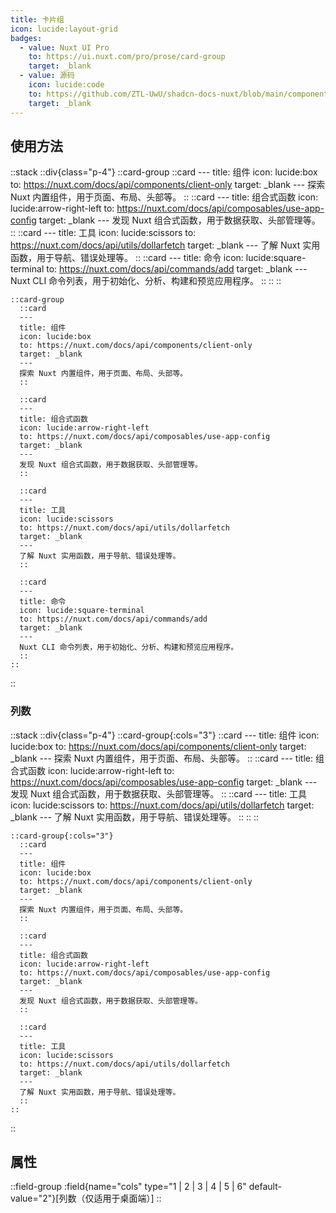 ```yaml
---
title: 卡片组
icon: lucide:layout-grid
badges:
  - value: Nuxt UI Pro
    to: https://ui.nuxt.com/pro/prose/card-group
    target: _blank
  - value: 源码
    icon: lucide:code
    to: https://github.com/ZTL-UwU/shadcn-docs-nuxt/blob/main/components/content/CardGroup.vue
    target: _blank
---
```


## 使用方法

::stack
  ::div{class="p-4"}
    ::card-group
      ::card
      ---
      title: 组件
      icon: lucide:box
      to: https://nuxt.com/docs/api/components/client-only
      target: _blank
      ---
      探索 Nuxt 内置组件，用于页面、布局、头部等。
      ::
      ::card
      ---
      title: 组合式函数
      icon: lucide:arrow-right-left
      to: https://nuxt.com/docs/api/composables/use-app-config
      target: _blank
      ---
      发现 Nuxt 组合式函数，用于数据获取、头部管理等。
      ::
      ::card
      ---
      title: 工具
      icon: lucide:scissors
      to: https://nuxt.com/docs/api/utils/dollarfetch
      target: _blank
      ---
      了解 Nuxt 实用函数，用于导航、错误处理等。
      ::
      ::card
      ---
      title: 命令
      icon: lucide:square-terminal
      to: https://nuxt.com/docs/api/commands/add
      target: _blank
      ---
      Nuxt CLI 命令列表，用于初始化、分析、构建和预览应用程序。
      ::
    ::
  ::
  ```mdc
  ::card-group
    ::card
    ---
    title: 组件
    icon: lucide:box
    to: https://nuxt.com/docs/api/components/client-only
    target: _blank
    ---
    探索 Nuxt 内置组件，用于页面、布局、头部等。
    ::

    ::card
    ---
    title: 组合式函数
    icon: lucide:arrow-right-left
    to: https://nuxt.com/docs/api/composables/use-app-config
    target: _blank
    ---
    发现 Nuxt 组合式函数，用于数据获取、头部管理等。
    ::

    ::card
    ---
    title: 工具
    icon: lucide:scissors
    to: https://nuxt.com/docs/api/utils/dollarfetch
    target: _blank
    ---
    了解 Nuxt 实用函数，用于导航、错误处理等。
    ::

    ::card
    ---
    title: 命令
    icon: lucide:square-terminal
    to: https://nuxt.com/docs/api/commands/add
    target: _blank
    ---
    Nuxt CLI 命令列表，用于初始化、分析、构建和预览应用程序。
    ::
  ::
  ```
::

### 列数

::stack
  ::div{class="p-4"}
    ::card-group{:cols="3"}
      ::card
      ---
      title: 组件
      icon: lucide:box
      to: https://nuxt.com/docs/api/components/client-only
      target: _blank
      ---
      探索 Nuxt 内置组件，用于页面、布局、头部等。
      ::
      ::card
      ---
      title: 组合式函数
      icon: lucide:arrow-right-left
      to: https://nuxt.com/docs/api/composables/use-app-config
      target: _blank
      ---
      发现 Nuxt 组合式函数，用于数据获取、头部管理等。
      ::
      ::card
      ---
      title: 工具
      icon: lucide:scissors
      to: https://nuxt.com/docs/api/utils/dollarfetch
      target: _blank
      ---
      了解 Nuxt 实用函数，用于导航、错误处理等。
      ::
    ::
  ::
  ```mdc
  ::card-group{:cols="3"}
    ::card
    ---
    title: 组件
    icon: lucide:box
    to: https://nuxt.com/docs/api/components/client-only
    target: _blank
    ---
    探索 Nuxt 内置组件，用于页面、布局、头部等。
    ::

    ::card
    ---
    title: 组合式函数
    icon: lucide:arrow-right-left
    to: https://nuxt.com/docs/api/composables/use-app-config
    target: _blank
    ---
    发现 Nuxt 组合式函数，用于数据获取、头部管理等。
    ::

    ::card
    ---
    title: 工具
    icon: lucide:scissors
    to: https://nuxt.com/docs/api/utils/dollarfetch
    target: _blank
    ---
    了解 Nuxt 实用函数，用于导航、错误处理等。
    ::
  ::
  ```
::

## 属性

::field-group
  :field{name="cols" type="1 | 2 | 3 | 4 | 5 | 6" default-value="2"}[列数（仅适用于桌面端）]
::
